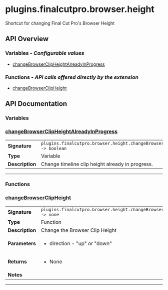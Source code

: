 # plugins.finalcutpro.browser.height

Shortcut for changing Final Cut Pro's Browser Height

## API Overview
### **Variables** - _Configurable values_
 * [changeBrowserClipHeightAlreadyInProgress](#changebrowserclipheightalreadyinprogress)

### **Functions** - _API calls offered directly by the extension_
 * [changeBrowserClipHeight](#changebrowserclipheight)


## API Documentation

### Variables


### [changeBrowserClipHeightAlreadyInProgress](#changebrowserclipheightalreadyinprogress)

|                                             |                                                                                     |
| --------------------------------------------|-------------------------------------------------------------------------------------|
| **Signature**                               | `plugins.finalcutpro.browser.height.changeBrowserClipHeightAlreadyInProgress -> boolean`                                                                    |
| **Type**                                    | Variable                                                                     |
| **Description**                             | Change timeline clip height already in progress.                                                                     |

---
### Functions


### [changeBrowserClipHeight](#changebrowserclipheight)

|                                             |                                                                                     |
| --------------------------------------------|-------------------------------------------------------------------------------------|
| **Signature**                               | `plugins.finalcutpro.browser.height.changeBrowserClipHeight(direction) -> none`                                                                    |
| **Type**                                    | Function                                                                     |
| **Description**                             | Change the Browser Clip Height                                                                     |
| **Parameters**                              | <ul><li>direction - "up" or "down"</li></ul> |
| **Returns**                                 | <ul><li>None</li></ul>          |
| **Notes**                                   | <ul></ul>                |

---
